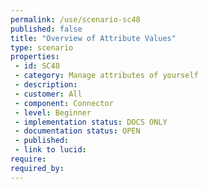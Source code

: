 ```yaml
---
permalink: /use/scenario-sc48
published: false
title: "Overview of Attribute Values"
type: scenario
properties:
 - id: SC48
 - category: Manage attributes of yourself
 - description: 
 - customer: All
 - component: Connector
 - level: Beginner
 - implementation status: DOCS ONLY
 - documentation status: OPEN
 - published: 
 - link to lucid: 
require:
required_by:
---
```

